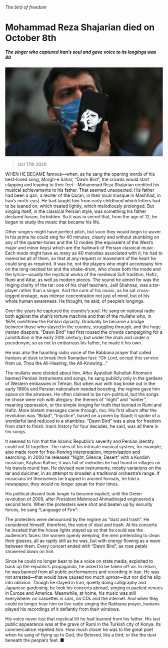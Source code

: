 ###### The bird of freedom

# Mohammad Reza Shajarian died on October 8th 

##### The singer who captured Iran’s soul and gave voice to its longings was 80 

![image](images/20201017_OBP001_0.jpg) 

> Oct 17th 2020 


WHEN HE BECAME famous—when, as he sang the opening words of his best-loved song, Morgh-e Sahar, “Dawn Bird”, the crowds would start clapping and leaping to their feet—Mohammad Reza Shajarian credited his musical achievements to his father. That seemed unexpected. His father had been a qari, a reciter of the Quran, in their local mosque in Mashhad, in Iran’s north-east. He had taught him from early childhood which letters had to be leaned on, which treated lightly, which melodiously prolonged. But singing itself, in the classical Persian style, was something his father declared haram, forbidden. So it was in secret that, from the age of 12, he began to study the music that became his life.


Other singers might have perfect pitch, but soon they would begin to waver. In his prime he could sing for 40 minutes, clearly and without stumbling on any of the quarter-tones and the 12 modes (the equivalent of the West’s major and minor keys) which are the hallmark of Persian classical music. Each mode might have as many as 40 melodies associated with it; he had to memorise all of them, so that at any request or movement of the heart he could sing as required. It was he, not the players who might accompany him on the long-necked tar and the shake-drum, who chose both the mode and the lyrics—usually the mystical works of the medieval Sufi tradition, Hafiz, Rumi and Attar, as well as modern pieces. The sound he aimed for was the ringing clarity of the tar: one of his chief teachers, Jalil Shahnaz, was a tar-player rather than a singer. And the core of his music, as he sat cross-legged onstage, was intense concentration not just of mind, but of his whole human awareness. He thought, he said, of people’s longings.



Over the years he captured the country’s soul. He sang on national radio both against the shah’s torture machine and that of the mullahs who, in 1979, overthrew the Pahlavi dynasty. Gradually he became a bridge between those who stayed in the country, struggling through, and the huge Iranian diaspora. “Dawn Bird” had first roused the crowds campaigning for a constitution in the early 20th century; but under the shah and under a pseudonym, so as not to embarrass his father, he made it his own.



He was also the haunting radio voice of the Rabbana prayer that called Iranians at dusk to break their Ramadan fast: “Oh Lord, accept this service from us, Thou the All-Hearing, the All-Knowing...”


The mullahs were divided about him. After Ayatollah Ruhollah Khomeini banned Persian instruments and songs, he sang publicly only in the gardens of Western embassies in Tehran. But when war with Iraq broke out in the early 1980s and Persian nationalism needed boosting, the regime gave him space on the airwaves. He often claimed to be non-political, but the songs he chose were rich with allegory: the themes of “night” and “winter”, meaning oppression, or the simple longing for truth that burned in Rumi and Hafiz. More blatant messages came through, too. His first album after the revolution was “Bidad”, “Injustice”, based on a poem by Saadi; it spoke of a wonderful land reduced to a shambles. “Dawn Bird” was a plea for freedom from start to finish. Iran’s history for four decades, he said, was all there in his songs.


It seemed to him that the Islamic Republic’s severity and Persian identity could not fit together. The rules of his intricate musical system, for example, also made room for free-flowing interpretation, improvisation and searching. In 2000 he released “Night, Silence, Desert” with a Kurdish musician, Kayhan Kalhor; it was full of melodies he had found in villages on his travels round Iran. He devised new instruments, mostly variations on the tar and dulcimer, in an attempt to broaden a traditional orchestra’s range. If musicians let themselves be trapped in ancient formats, he told a newspaper, they would no longer speak for their times.


His political dissent took longer to become explicit; until the Green revolution of 2009, after President Mahmoud Ahmadinejad engineered a second term. When the protesters were shot and beaten up by security forces, he sang “Language of Fire”:



The protesters were denounced by the regime as “dust and trash”. He considered himself, therefore, the voice of dust and trash. At his concerts he insisted that the house lights stayed up so that he could see the audience’s faces: the women openly weeping, the men pretending to clean their glasses, all as raptly still as he was, but with energy flowing as a wave between them. Every concert ended with “Dawn Bird”, as rose petals showered down on him.


Since he could no longer bear to be a voice on state media, exploited to back up the republic’s propaganda, he asked to be taken off-air. In return, he was banned from all public performances and recording in Iran. He was not arrested—that would have caused too much uproar—but nor did he slip into oblivion. Though he stayed in Iran, quietly doing calligraphy and Japanese gardening, he took his concerts abroad, singing in packed venues in Europe and America. Meanwhile, at home, his music was still everywhere: on cassettes in cars, on CDs and the internet. And when they could no longer hear him on live radio singing the Rabbana prayer, Iranians played his recordings of it defiantly from their windows.


His voice never lost that mystical lilt he had learned from his father. His last public appearance was at the grave of Rumi in the Turkish city of Konya. Its commercialism repelled him. How much closer he was to the great poet when he sang of flying up to God, the Beloved, like a bird; or like the dust beneath the people’s feet. ■

